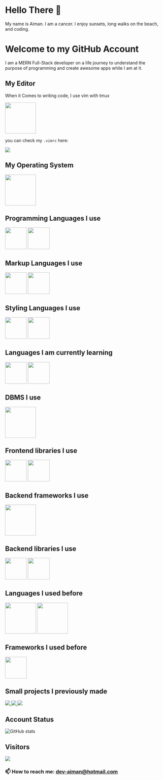 # Hello There 👋
My name is Aiman. I am a cancer. I enjoy sunsets, long walks on the beach, and coding.

# Welcome to my GitHub Account
I am a MERN Full-Stack developer on a life journey to understand the purpose of programming and 
create awesome apps while I am at it.


## My Editor
When it Comes to writing code, I use vim with tmux

  <img height=100 src="https://cdn.jsdelivr.net/gh/devicons/devicon/icons/vim/vim-original.svg" />

you can check my `.vimrc` here:

<a href="https://github.com/ai-eryany/my-env.git">
<img src="https://github-readme-stats.vercel.app/api/pin/?username=ai-eryany&repo=my-env&theme=transparent"/>
</a>

## My Operating System
<img height=100 src="https://cdn.jsdelivr.net/gh/devicons/devicon@latest/icons/linux/linux-original.svg" />


          

## Programming Languages I use

<img height=70 src="https://cdn.jsdelivr.net/gh/devicons/devicon/icons/javascript/javascript-original.svg" /> <img height=70 src="https://cdn.jsdelivr.net/gh/devicons/devicon/icons/typescript/typescript-original.svg" />

## Markup Languages I use
<img height=70 src="https://cdn.jsdelivr.net/gh/devicons/devicon/icons/html5/html5-original.svg" /> <img height=70 src="https://cdn.jsdelivr.net/gh/devicons/devicon@latest/icons/markdown/markdown-original.svg" />


## Styling Languages I use
<img height=70 src="https://cdn.jsdelivr.net/gh/devicons/devicon/icons/css3/css3-original.svg" /> <img height=70 src="https://cdn.jsdelivr.net/gh/devicons/devicon/icons/sass/sass-original.svg" />


## Languages I am currently learning
<img height=70 src="https://cdn.jsdelivr.net/gh/devicons/devicon@latest/icons/elixir/elixir-original.svg" /> <img height=70 src="https://cdn.jsdelivr.net/gh/devicons/devicon@latest/icons/bash/bash-original.svg" />


## DBMS I use
<img height=100 src="https://cdn.jsdelivr.net/gh/devicons/devicon@latest/icons/mongodb/mongodb-plain-wordmark.svg" />



## Frontend libraries I use
<img height=70 src="https://cdn.jsdelivr.net/gh/devicons/devicon@latest/icons/react/react-original-wordmark.svg" /> <img height=70 src="https://cdn.jsdelivr.net/gh/devicons/devicon@latest/icons/tailwindcss/tailwindcss-original.svg" />



## Backend frameworks I use
<img height=100 src="https://cdn.jsdelivr.net/gh/devicons/devicon/icons/nodejs/nodejs-original-wordmark.svg" />



## Backend libraries I use
<img height=70 src="https://cdn.jsdelivr.net/gh/devicons/devicon@latest/icons/express/express-original.svg" /> <img height=70 src="https://cdn.jsdelivr.net/gh/devicons/devicon@latest/icons/mongoose/mongoose-original-wordmark.svg" />


## Languages I used before
<img height=100 src="https://cdn.jsdelivr.net/gh/devicons/devicon@latest/icons/python/python-original-wordmark.svg" /> <img height=100 src="https://cdn.jsdelivr.net/gh/devicons/devicon@latest/icons/java/java-original.svg" />


## Frameworks I used before
<img height=70 src="https://cdn.jsdelivr.net/gh/devicons/devicon@latest/icons/django/django-plain.svg" />



## Small projects I previously made

<a href="https://github.com/ai-eryany/stripe.git">
<img src="https://github-readme-stats.vercel.app/api/pin/?username=ai-eryany&repo=stripe&theme=transparent"/>
</a>

<a href="https://github.com/ai-eryany/pancakeswap.git">
<img src="https://github-readme-stats.vercel.app/api/pin/?username=ai-eryany&repo=pancakeswap&theme=transparent"/>
</a>

<a href="https://github.com/ai-eryany/airvnv.git">
<img src="https://github-readme-stats.vercel.app/api/pin/?username=ai-eryany&repo=airvnv&theme=transparent"/>
</a>



## Account Status

![GitHub stats](https://github-readme-stats.vercel.app/api?username=ai-eryany&show_icons=true&theme=transparent)

## Visitors

<img src="https://profile-counter.glitch.me/ai-eryany/count.svg" />


### 📫 How to reach me: dev-aiman@hotmail.com
